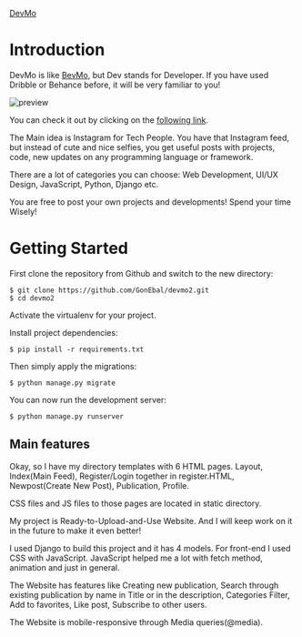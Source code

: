 [DevMo](http://gonebal.pythonanywhere.com/)

# Introduction

DevMo is like [BevMo](https://www.bevmo.com/), but Dev stands for Developer.
If you have used Dribble or Behance before, it will be very familiar to you!

![preview](_screenshots/preview2.gif?raw=true "Title")

You can check it out by clicking on the [following link](http://gonebal.pythonanywhere.com/).

The Main idea is Instagram for Tech People. You have that Instagram feed, but
instead of cute and nice selfies, you get useful posts with projects, code, new
updates on any programming language or framework.

There are a lot of categories you can choose: Web Development, UI/UX Design,
JavaScript, Python, Django etc.

You are free to post your own projects and developments! Spend your time Wisely!

# Getting Started

First clone the repository from Github and switch to the new directory:

    $ git clone https://github.com/GonEbal/devmo2.git
    $ cd devmo2
    
Activate the virtualenv for your project.
    
Install project dependencies:

    $ pip install -r requirements.txt
    
    
Then simply apply the migrations:

    $ python manage.py migrate
    

You can now run the development server:

    $ python manage.py runserver

## Main features

Okay, so I have my directory templates with 6 HTML pages. Layout, Index(Main Feed),
Register/Login together in register.HTML, Newpost(Create New Post), Publication,
Profile.

CSS files and JS files to those pages are located in static directory.

My project is Ready-to-Upload-and-Use Website. And I will keep work on it in
the future to make it even better!

I used Django to build this project and it has 4 models. For front-end I used
CSS with JavaScript. JavaScript helped me a lot with fetch method, animation
and just in general.

The Website has features like Creating new publication, Search through existing
publication by name in Title or in the description, Categories Filter, Add to
favorites, Like post, Subscribe to other users.

The Website is mobile-responsive through Media queries(@media).
